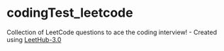 # codingTest_leetcode
Collection of LeetCode questions to ace the coding interview! - Created using [LeetHub-3.0](https://github.com/raphaelheinz/LeetHub-3.0)
